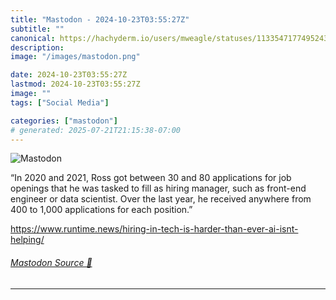 ```yaml
---
title: "Mastodon - 2024-10-23T03:55:27Z"
subtitle: ""
canonical: https://hachyderm.io/users/mweagle/statuses/113354717749524370
description:
image: "/images/mastodon.png"

date: 2024-10-23T03:55:27Z
lastmod: 2024-10-23T03:55:27Z
image: ""
tags: ["Social Media"]

categories: ["mastodon"]
# generated: 2025-07-21T21:15:38-07:00
---
```

![Mastodon](/images/mastodon.png)

<p>“In 2020 and 2021, Ross got between 30 and 80 applications for job openings that he was tasked to fill as hiring manager, such as front-end engineer or data scientist. Over the last year, he received anywhere from 400 to 1,000 applications for each position.”</p><p><a href="https://www.runtime.news/hiring-in-tech-is-harder-than-ever-ai-isnt-helping/" target="_blank" rel="nofollow noopener noreferrer" translate="no"><span class="invisible">https://www.</span><span class="ellipsis">runtime.news/hiring-in-tech-is</span><span class="invisible">-harder-than-ever-ai-isnt-helping/</span></a></p>


###### [Mastodon Source 🐘](https://hachyderm.io/@mweagle/113354717749524370)

___
